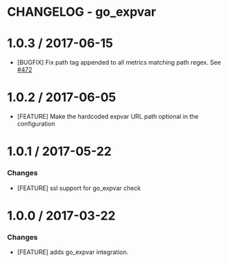 # CHANGELOG - go_expvar

1.0.3 / 2017-06-15
==================

* [BUGFIX] Fix path tag appended to all metrics matching path regex. See [#472][]

1.0.2 / 2017-06-05
==================

* [FEATURE] Make the hardcoded expvar URL path optional in the configuration

1.0.1 / 2017-05-22
==================

### Changes

* [FEATURE] ssl support for go_expvar check

1.0.0 / 2017-03-22
==================

### Changes

* [FEATURE] adds go_expvar integration.

[#472]: https://github.com/DataDog/integrations-core/issues/472

[#472]: https://github.com/DataDog/integrations-core/issues/472
